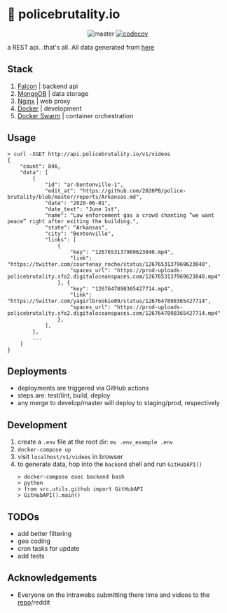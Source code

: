 # :rotating_light: policebrutality.io

<center>

![master](https://github.com/nickatnight/policebrutality.io/workflows/build,%20test%20and%20deploy/badge.svg?branch=master)
[![codecov](https://codecov.io/gh/nickatnight/policebrutality.io/branch/master/graph/badge.svg)](https://codecov.io/gh/nickatnight/policebrutality.io)
</center>

a REST api...that's all. All data generated from [here](https://github.com/2020PB/police-brutality)

## Stack
1. [Falcon](https://falcon.readthedocs.io/en/stable/) | backend api
2. [MongoDB](https://www.mongodb.com/) | data storage
3. [Nginx](https://www.nginx.com/) | web proxy
4. [Docker](https://www.docker.com/) | development
5. [Docker Swarm](https://docs.docker.com/engine/swarm/) | container orchestration

## Usage
```
> curl -XGET http://api.policebrutality.io/v1/videos
{
    "count": 846,
    "data": [
        {
            "id": "ar-bentonville-1",
            "edit_at": "https://github.com/2020PB/police-brutality/blob/master/reports/Arkansas.md",
            "date": "2020-06-01",
            "date_text": "June 1st",
            "name": "Law enforcement gas a crowd chanting “we want peace” right after exiting the building.",
            "state": "Arkansas",
            "city": "Bentonville",
            "links": [
                {
                    "key": "1267653137969623040.mp4",
                    "link": "https://twitter.com/courtenay_roche/status/1267653137969623040",
                    "spaces_url": "https://prod-uploads-policebrutality.sfo2.digitaloceanspaces.com/1267653137969623040.mp4"
                }, {
                    "key": "1267647898365427714.mp4",
                    "link": "https://twitter.com/yagirlbrookie09/status/1267647898365427714",
                    "spaces_url": "https://prod-uploads-policebrutality.sfo2.digitaloceanspaces.com/1267647898365427714.mp4"
                },
            ],
        },
        ...
    ]
}
```

## Deployments
- deployments are triggered via GitHub actions
- steps are: test/lint, build, deploy
- any merge to develop/master will deploy to staging/prod, respectively

## Development
1. create a `.env` file at the root dir: `mv .env_example .env`
2. `docker-compose up`
3. visit `localhost/v1/videos` in browser
4. to generate data, hop into the `backend` shell and run `GitHubAPI()`
    ```
    > docker-compose exec backend bash
    > python
    > from src.utils.github import GitHubAPI
    > GitHubAPI().main()
    ```

## TODOs
- add better filtering
- geo coding
- cron tasks for update
- add tests

## Acknowledgements
- Everyone on the intrawebs submitting there time and videos to the [repo](https://github.com/2020PB/police-brutality)/reddit
